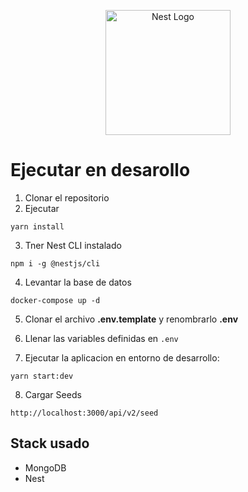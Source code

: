 <p align="center">
  <a href="http://nestjs.com/" target="blank"><img src="https://nestjs.com/img/logo-small.svg" width="200" alt="Nest Logo" /></a>
</p>

# Ejecutar en desarollo

1. Clonar el repositorio
2. Ejecutar
```
yarn install
```
3. Tner Nest CLI instalado
```
npm i -g @nestjs/cli
```
4. Levantar la base de datos
```
docker-compose up -d
```

5. Clonar el archivo __.env.template__ y renombrarlo __.env__

6. Llenar las variables definidas en ```.env```

7. Ejecutar la aplicacion en entorno de desarrollo:
```
yarn start:dev
```

8. Cargar Seeds
```
http://localhost:3000/api/v2/seed
```



## Stack usado

* MongoDB
* Nest
